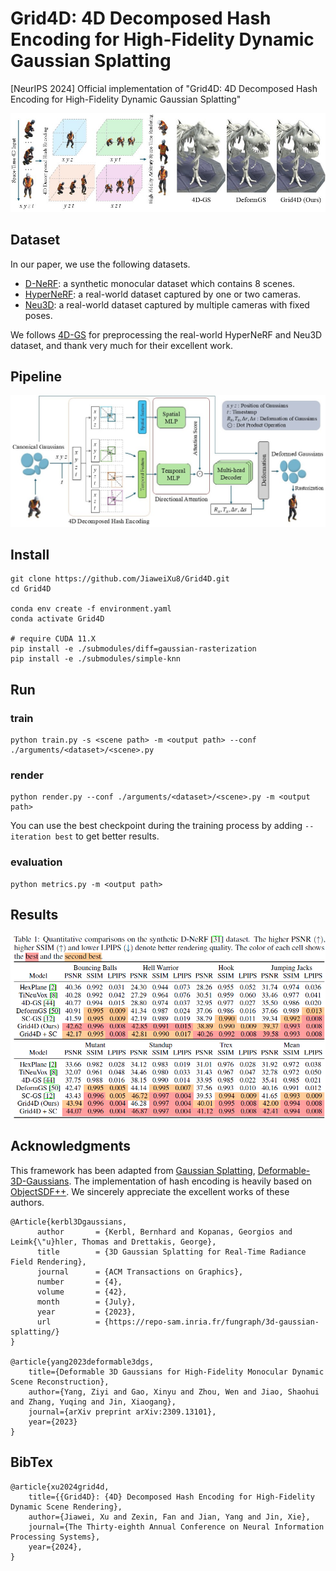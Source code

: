 # Grid4D: 4D Decomposed Hash Encoding for High-Fidelity Dynamic Gaussian Splatting
[NeurIPS 2024] Official implementation of "Grid4D: 4D Decomposed Hash Encoding for High-Fidelity Dynamic Gaussian Splatting"

![](./assets/overview.jpg)

## Dataset

In our paper, we use the following datasets.

+ [D-NeRF](https://www.albertpumarola.com/research/D-NeRF/index.html): a synthetic monocular dataset which contains 8 scenes.
+ [HyperNeRF](https://hypernerf.github.io): a real-world dataset captured by one or two cameras.
+ [Neu3D](https://neural-3d-video.github.io/): a real-world dataset captured by multiple cameras with fixed poses.

We follows [4D-GS](https://guanjunwu.github.io/4dgs/) for preprocessing the real-world HyperNeRF and Neu3D dataset, and thank very much for their excellent work.

## Pipeline

![](./assets/pipeline.jpg)

## Install

```shell
git clone https://github.com/JiaweiXu8/Grid4D.git
cd Grid4D

conda env create -f environment.yaml
conda activate Grid4D

# require CUDA 11.X
pip install -e ./submodules/diff=gaussian-rasterization
pip install -e ./submodules/simple-knn
```

## Run

### train

```shell
python train.py -s <scene path> -m <output path> --conf ./arguments/<dataset>/<scene>.py
```

### render

```shell
python render.py --conf ./arguments/<dataset>/<scene>.py -m <output path>
```
You can use the best checkpoint during the training process by adding ```--iteration best``` to get better results.

### evaluation

```shell
python metrics.py -m <output path>
```

## Results

![](./assets/dnerf-result.png)

## Acknowledgments

This framework has been adapted from [Gaussian Splatting](https://repo-sam.inria.fr/fungraph/3d-gaussian-splatting/), [Deformable-3D-Gaussians](https://github.com/ingra14m/Deformable-3D-Gaussians). The implementation of hash encoding is heavily based on [ObjectSDF++](https://github.com/QianyiWu/objectsdf_plus/tree/main). We sincerely appreciate the excellent works of these authors.

```
@Article{kerbl3Dgaussians,
      author       = {Kerbl, Bernhard and Kopanas, Georgios and Leimk{\"u}hler, Thomas and Drettakis, George},
      title        = {3D Gaussian Splatting for Real-Time Radiance Field Rendering},
      journal      = {ACM Transactions on Graphics},
      number       = {4},
      volume       = {42},
      month        = {July},
      year         = {2023},
      url          = {https://repo-sam.inria.fr/fungraph/3d-gaussian-splatting/}
}

@article{yang2023deformable3dgs,
    title={Deformable 3D Gaussians for High-Fidelity Monocular Dynamic Scene Reconstruction},
    author={Yang, Ziyi and Gao, Xinyu and Zhou, Wen and Jiao, Shaohui and Zhang, Yuqing and Jin, Xiaogang},
    journal={arXiv preprint arXiv:2309.13101},
    year={2023}
}
```

## BibTex

```
@article{xu2024grid4d,
    title={{Grid4D}: {4D} Decomposed Hash Encoding for High-Fidelity Dynamic Scene Rendering},
    author={Jiawei, Xu and Zexin, Fan and Jian, Yang and Jin, Xie},
    journal={The Thirty-eighth Annual Conference on Neural Information Processing Systems},
    year={2024},
}
```

